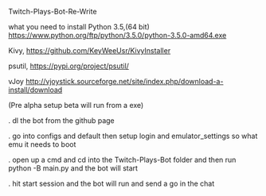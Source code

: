   Twitch-Plays-Bot-Re-Write
  
  
  what you need to install
  Python 3.5,(64 bit)  https://www.python.org/ftp/python/3.5.0/python-3.5.0-amd64.exe
  
  Kivy, https://github.com/KeyWeeUsr/KivyInstaller
  
  psutil, https://pypi.org/project/psutil/
  
  vJoy http://vjoystick.sourceforge.net/site/index.php/download-a-install/download



  (Pre alpha setup beta will run from a exe)

. dl the bot from the github page  

. go into configs and default then setup login and emulator_settings so what emu it needs to boot 

. open up a cmd and cd into the Twitch-Plays-Bot folder and then run python -B main.py and the bot will start 

. hit start session and the bot will run and send a go in the chat 
